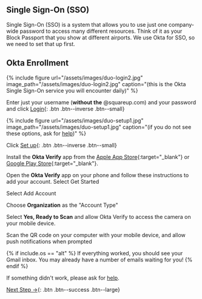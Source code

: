<a name="Okta"></a>
## Single Sign-On (SSO)

Single Sign-On (SSO) is a system that allows you to use just one company-wide password to access many different resources. Think of it as your Block Passport that you show at different airports. We use Okta for SSO, so we need to set that up first.

## Okta Enrollment


<a name="login"></a>
{% include figure url="/assets/images/duo-login2.jpg" image_path="/assets/images/duo-login2.jpg" caption="(this is the Okta Single Sign-On service you will encounter daily)" %}


Enter just your username (**without the** @squareup.com) and your password and click [Login](#setup1){: .btn .btn--inverse .btn--small}

<a name="setup1"></a>
{% include figure url="/assets/images/duo-setup1.jpg" image_path="/assets/images/duo-setup1.jpg" caption="(if you do not see these options, ask for [help](/help))" %}

Click [Set up](#setup2){: .btn .btn--inverse .btn--small}



Install the __Okta Verify__ app from the [Apple App Store](https://apps.apple.com/us/app/okta-verify/id490179405){:target="_blank"} or [Google Play Store](https://play.google.com/store/apps/details?id=com.okta.android.auth&hl=en_US&gl=US&pli=1){:target="_blank"}.



Open the __Okta Verify__ app on your phone and follow these instructions to add your account. 
Select Get Started

Select Add Account

Choose __Organization__ as the "Account Type"

Select __Yes, Ready to Scan__ and allow Okta Verify to access the camera on your mobile device.

Scan the QR code on your computer with your mobile device, and allow push notifications when prompted

{% if include.os == "alt" %}
If everything worked, you should see your Gmail inbox. You may already have a number of emails waiting for you!
{% endif %}

If something didn't work, please ask for [help](/help). 

[Next Step &rarr;](/alt-chrome/){: .btn .btn--success .btn--large}

